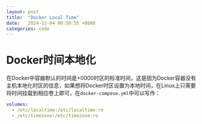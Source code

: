 ```yaml
---
layout: post
title:  "Docker Local Time"
date:   2024-11-04 00:50:55 +0800
categories: code
---
```


# Docker时间本地化

在Docker中容器默认的时间是+0000时区的标准时间，这是因为Docker容器没有主机本地化时区的信息，如果想将Docker时区设置为本地时间，在Linux上只需要将时间挂载到相应卷上即可，在`docker-compose.yml`中可以写作：

```yaml
volumes:
  - /etc/localtime:/etc/localtime:ro
  - /etc/timezone:/etc/timezone:ro
```
